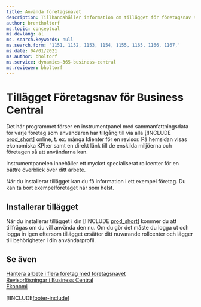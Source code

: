 ```yaml
---
title: Använda företagsnavet
description: Tillhandahåller information om tillägget för företagsnav som du kan använda för att hantera ditt arbete över flera företag i Business Central.
author: brentholtorf
ms.topic: conceptual
ms.devlang: al
ms. search.keywords: null
ms.search.form: '1151, 1152, 1153, 1154, 1155, 1165, 1166, 1167,'
ms.date: 04/01/2021
ms.author: bholtorf
ms.service: dynamics-365-business-central
ms.reviewer: bholtorf
---
```

# Tillägget Företagsnav för Business Central

Det här programmet förser en instrumentpanel med sammanfattningsdata för varje företag som användaren har tillgång till via alla [!INCLUDE [prod_short](includes/prod_short.md)] online, t. ex. många klienter för en revisor. På hemsidan visas ekonomiska KPI:er samt en direkt länk till de enskilda miljöerna och företagen så att användarna kan.

Instrumentpanelen innehåller ett mycket specialiserat rollcenter för en bättre överblick över ditt arbete.

När du installerar tillägget kan du få information i ett exempel företag. Du kan ta bort exempelföretaget när som helst.

## Installerar tillägget

När du installerar tillägget i din [!INCLUDE [prod_short](includes/prod_short.md)] kommer du att tillfrågas om du vill använda den nu. Om du gör det måste du logga ut och logga in igen eftersom tillägget ersätter ditt nuvarande rollcenter och lägger till behörigheter i din användarprofil.

## Se även

[Hantera arbete i flera företag med företagsnavet](company-hub.md)  
[Revisorlösningar i Business Central ](finance-accounting.md)  
[Ekonomi](finance.md)  

[!INCLUDE[footer-include](includes/footer-banner.md)]
